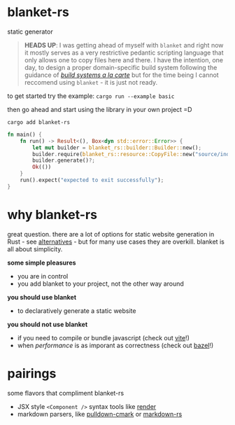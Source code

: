 # blanket-rs
static generator

> **HEADS UP**: I was getting ahead of myself with `blanket` and right now it mostly serves as a very restrictive pedantic scripting language that only allows one to copy files here and there. I have the intention, one day, to design a proper domain-specific build system following the guidance of [*build systems a la carte*](https://www.microsoft.com/en-us/research/uploads/prod/2018/03/build-systems.pdf) but for the time being I cannot reccomend using `blanket` - it is just not ready.

to get started try the example: `cargo run --example basic`

then go ahead and start using the library in your own project =D

`cargo add blanket-rs`

```rust
fn main() {
    fn run() -> Result<(), Box<dyn std::error::Error>> {
        let mut builder = blanket_rs::builder::Builder::new();
        builder.require(blanket_rs::resource::CopyFile::new("source/index.html", "dest/index.html"))?;
        builder.generate()?;
        Ok(())
    }
    run().expect("expected to exit successfully");
}
```

# why blanket-rs
great question. there are a lot of options for static website generation in
Rust - see [alternatives](#alternatives) - but for many use cases they are
overkill. blanket is all about simplicity.

**some simple pleasures**
* you are in control
* you add blanket to your project, not the other way around

**you should use blanket**
* to declaratively generate a static website

**you should not use blanket**
* if you need to compile or bundle javascript (check out [vite](https://github.com/vitejs/vite)!)
* when *performance* is as imporant as correctness (check out [bazel](https://github.com/bazelbuild/bazel)!)

# pairings
some flavors that compliment blanket-rs
* JSX style `<Component />` syntax tools like [render](https://github.com/render-rs/render.rs)
* markdown parsers, like [pulldown-cmark](https://github.com/raphlinus/pulldown-cmark) or [markdown-rs](https://github.com/wooorm/markdown-rs)
